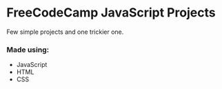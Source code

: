 # FreeCodeCamp JavaScript Projects

Few simple projects and one trickier one. 

### Made using:

* JavaScript
* HTML
* CSS
